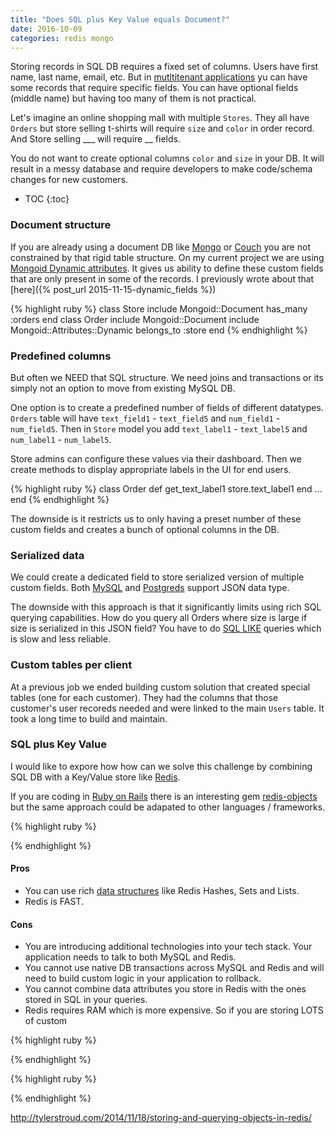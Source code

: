 ```yaml
---
title: "Does SQL plus Key Value equals Document?"
date: 2016-10-09
categories: redis mongo
---
```


Storing records in SQL DB requires a fixed set of columns.  Users have first name, last name, email, etc.  But in [mutltitenant applications](https://en.wikipedia.org/wiki/Multitenancy) yu can have some records that require specific fields.  You can have optional fields (middle name) but having too many of them is not practical.

Let's imagine an online shopping mall with multiple `Stores`.  They all have `Orders` but store selling t-shirts will require `size` and `color` in order record.  And Store selling ___ will require __ fields.  

You do not want to create optional columns `color` and `size` in your DB.  It will result in a messy database and require developers to make code/schema changes for new customers.  

* TOC
{:toc}

### Document structure

If you are already using a document DB like [Mongo](https://www.mongodb.com) or [Couch](http://couchdb.apache.org/) you are not constrained by that rigid table structure.  On my current project we are using [Mongoid Dynamic attributes](http://www.rubydoc.info/github/mongoid/mongoid/Mongoid/Attributes/Dynamic).  It gives us ability to define these custom fields that are only present in some of the records.  I previously wrote about that [here]({% post_url 2015-11-15-dynamic_fields %})

{% highlight ruby %}
class Store
  include Mongoid::Document
  has_many :orders
end
class Order
  include Mongoid::Document
  include Mongoid::Attributes::Dynamic
  belongs_to :store
end
{% endhighlight %}

### Predefined columns

But often we NEED that SQL structure.  We need joins and transactions or its simply not an option to move from existing MySQL DB.  

One option is to create a predefined number of fields of different datatypes.  `Orders` table will have `text_field1` - `text_field5` and `num_field1` - `num_field5`.  Then in `Store` model you add `text_label1` - `text_label5` and `num_label1` - `num_label5`.  

Store admins can configure these values via their dashboard.  Then we create methods to display appropriate labels in the UI for end users.  

{% highlight ruby %}
class Order
  def get_text_label1
    store.text_label1
  end
  ...
end
{% endhighlight %}

The downside is it restricts us to only having a preset number of these custom fields and creates a bunch of optional columns in the DB.  

### Serialized data

We could create a dedicated field to store serialized version of multiple custom fields.  Both [MySQL](https://dev.mysql.com/doc/refman/5.7/en/json.html) and [Postgreds](https://www.postgresql.org/docs/9.3/static/functions-json.html) support JSON data type.  

The downside with this approach is that it significantly limits using rich SQL querying capabilities.  How do you query all Orders where size is large if size is serialized in this JSON field?  You have to do [SQL LIKE](http://www.tutorialspoint.com/sql/sql-like-clause.htm) queries which is slow and less reliable.  

### Custom tables per client

At a previous job we ended building custom solution that created special tables (one for each customer).  They had the columns that those customer's user recoreds needed and were linked to the main `Users` table.  It took a long time to build and maintain.  

### SQL plus Key Value

I would like to expore how how can we solve this challenge by combining SQL DB with a Key/Value store like [Redis](http://redis.io/).  

If you are coding in [Ruby on Rails](http://rubyonrails.org/) there is an interesting gem [redis-objects](https://github.com/nateware/redis-objects) but the same approach could be adapated to other languages / frameworks.  

{% highlight ruby %}

{% endhighlight %}

#### Pros

* You can use rich [data structures](http://redis.io/topics/data-types) like Redis Hashes, Sets and Lists.
* Redis is FAST.  

#### Cons

* You are introducing additional technologies into your tech stack.  Your application needs to talk to both MySQL and Redis.  
* You cannot use native DB transactions across MySQL and Redis and will need to build custom logic in your application to rollback.  
* You cannot combine data attributes you store in Redis with the ones stored in SQL in your queries.  
* Redis requires RAM which is more expensive.  So if you are storing LOTS of custom


{% highlight ruby %}

{% endhighlight %}



{% highlight ruby %}

{% endhighlight %}

http://tylerstroud.com/2014/11/18/storing-and-querying-objects-in-redis/
